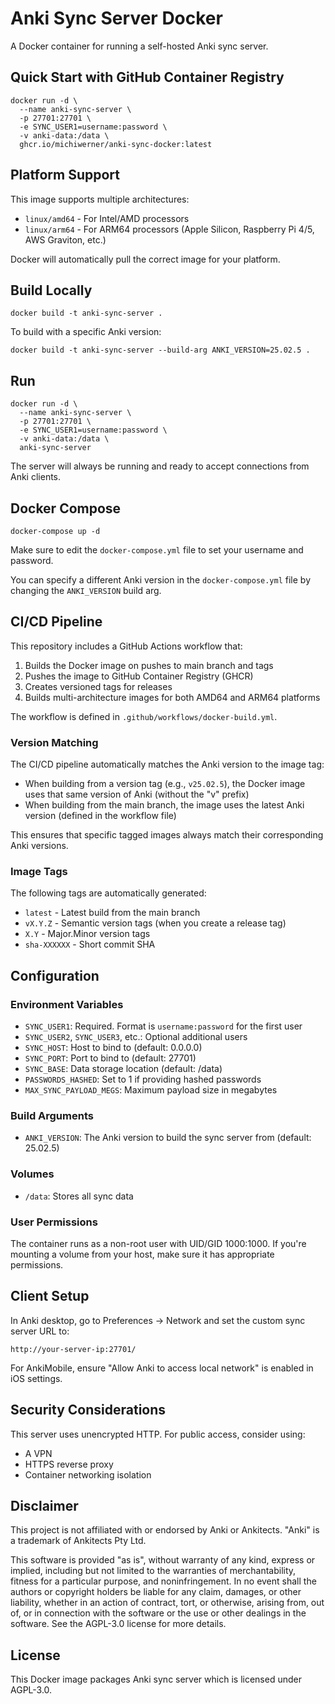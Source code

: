 # Anki Sync Server Docker

A Docker container for running a self-hosted Anki sync server.

## Quick Start with GitHub Container Registry

```
docker run -d \
  --name anki-sync-server \
  -p 27701:27701 \
  -e SYNC_USER1=username:password \
  -v anki-data:/data \
  ghcr.io/michiwerner/anki-sync-docker:latest
```

## Platform Support

This image supports multiple architectures:
- `linux/amd64` - For Intel/AMD processors
- `linux/arm64` - For ARM64 processors (Apple Silicon, Raspberry Pi 4/5, AWS Graviton, etc.)

Docker will automatically pull the correct image for your platform.

## Build Locally

```
docker build -t anki-sync-server .
```

To build with a specific Anki version:

```
docker build -t anki-sync-server --build-arg ANKI_VERSION=25.02.5 .
```

## Run

```
docker run -d \
  --name anki-sync-server \
  -p 27701:27701 \
  -e SYNC_USER1=username:password \
  -v anki-data:/data \
  anki-sync-server
```

The server will always be running and ready to accept connections from Anki clients.

## Docker Compose

```
docker-compose up -d
```

Make sure to edit the `docker-compose.yml` file to set your username and password.

You can specify a different Anki version in the `docker-compose.yml` file by changing the `ANKI_VERSION` build arg.

## CI/CD Pipeline

This repository includes a GitHub Actions workflow that:

1. Builds the Docker image on pushes to main branch and tags
2. Pushes the image to GitHub Container Registry (GHCR)
3. Creates versioned tags for releases
4. Builds multi-architecture images for both AMD64 and ARM64 platforms

The workflow is defined in `.github/workflows/docker-build.yml`.

### Version Matching

The CI/CD pipeline automatically matches the Anki version to the image tag:

- When building from a version tag (e.g., `v25.02.5`), the Docker image uses that same version of Anki (without the "v" prefix)
- When building from the main branch, the image uses the latest Anki version (defined in the workflow file)

This ensures that specific tagged images always match their corresponding Anki versions.

### Image Tags

The following tags are automatically generated:
- `latest` - Latest build from the main branch
- `vX.Y.Z` - Semantic version tags (when you create a release tag)
- `X.Y` - Major.Minor version tags
- `sha-XXXXXX` - Short commit SHA

## Configuration

### Environment Variables

- `SYNC_USER1`: Required. Format is `username:password` for the first user
- `SYNC_USER2`, `SYNC_USER3`, etc.: Optional additional users
- `SYNC_HOST`: Host to bind to (default: 0.0.0.0)
- `SYNC_PORT`: Port to bind to (default: 27701)
- `SYNC_BASE`: Data storage location (default: /data)
- `PASSWORDS_HASHED`: Set to 1 if providing hashed passwords
- `MAX_SYNC_PAYLOAD_MEGS`: Maximum payload size in megabytes


### Build Arguments

- `ANKI_VERSION`: The Anki version to build the sync server from (default: 25.02.5)

### Volumes

- `/data`: Stores all sync data

### User Permissions

The container runs as a non-root user with UID/GID 1000:1000. If you're mounting a volume from your host, make sure it has appropriate permissions.

## Client Setup

In Anki desktop, go to Preferences → Network and set the custom sync server URL to:

```
http://your-server-ip:27701/
```

For AnkiMobile, ensure "Allow Anki to access local network" is enabled in iOS settings.

## Security Considerations

This server uses unencrypted HTTP. For public access, consider using:
- A VPN
- HTTPS reverse proxy
- Container networking isolation

## Disclaimer

This project is not affiliated with or endorsed by Anki or Ankitects. "Anki" is a trademark of Ankitects Pty Ltd.

This software is provided "as is", without warranty of any kind, express or implied, including but not limited to the warranties of merchantability, fitness for a particular purpose, and noninfringement. In no event shall the authors or copyright holders be liable for any claim, damages, or other liability, whether in an action of contract, tort, or otherwise, arising from, out of, or in connection with the software or the use or other dealings in the software. See the AGPL-3.0 license for more details.

## License

This Docker image packages Anki sync server which is licensed under AGPL-3.0.
